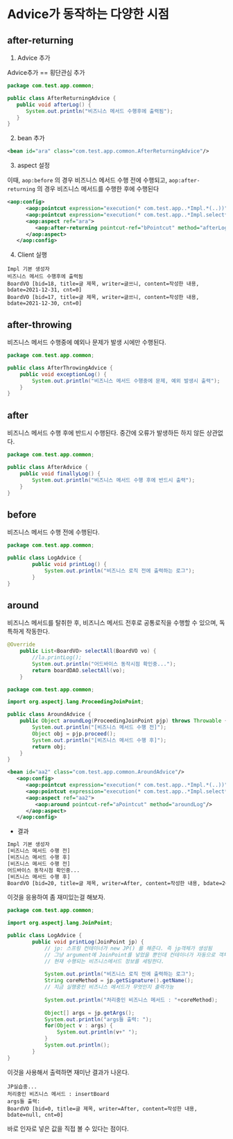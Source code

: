 # Advice가 동작하는 다양한 시점

## after-returning

1. Advice 추가 

Advice추가 == 횡단관심 추가 
```java
package com.test.app.common;

public class AfterReturningAdvice {
   public void afterLog() {
      System.out.println("비즈니스 메서드 수행후에 출력됨");
   }
}
```
2. bean 추가 
```xml
<bean id="ara" class="com.test.app.common.AfterReturningAdvice"/>
```
3. aspect 설정 

이때, `aop:before` 의 경우 비즈니스 메서드 수행 전에 수행되고, `aop:after-returning` 의 경우 비즈니스 메서드를 수행한 후에 수행된다

```xml
<aop:config>
      <aop:pointcut expression="execution(* com.test.app..*Impl.*(..))" id="aPointcut"/>
      <aop:pointcut expression="execution(* com.test.app..*Impl.select*(..))" id="bPointcut"/>
      <aop:aspect ref="ara">
         <aop:after-returning pointcut-ref="bPointcut" method="afterLog"/>
      </aop:aspect>
   </aop:config>
```

4. Client 실행 
```
Impl 기본 생성자
비즈니스 메서드 수행후에 출력됨
BoardVO [bid=18, title=글 제목, writer=글쓰니, content=작성한 내용, bdate=2021-12-31, cnt=0]
BoardVO [bid=17, title=글 제목, writer=글쓰니, content=작성한 내용, bdate=2021-12-30, cnt=0]
```
## after-throwing

비즈니스 메서드 수행중에 예외나 문제가 발생 시에만 수행된다. 
```java
package com.test.app.common;

public class AfterThrowingAdvice {
	public void exceptionLog() {
		System.out.println("비즈니스 메서드 수행중에 문제, 예외 발생시 출력");
	}
}
```

## after

비즈니스 메서드 수행 후에 반드시 수행된다. 중간에 오류가 발생하든 하지 않든 상관없다. 
```java
package com.test.app.common;

public class AfterAdvice {
	public void finallyLog() {
		System.out.println("비즈니스 메서드 수행 후에 반드시 출력");
	}
}

```

## before 

비즈니스 메서드 수행 전에 수행된다. 

```java
package com.test.app.common;

public class LogAdvice {
		public void printLog() {
			System.out.println("비즈니스 로직 전에 출력하는 로그");
		}
}
```

## around

비즈니스 메서드를 탈취한 후, 비즈니스 메서드 전후로 공통로직을 수행할 수 있으며, 독특하게 작동한다.

```java
@Override
	public List<BoardVO> selectAll(BoardVO vo) {
		//la.printLog();
		System.out.println("어드바이스 동작시점 확인중...");
		return boardDAO.selectAll(vo);
	}
```

```java
package com.test.app.common;

import org.aspectj.lang.ProceedingJoinPoint;

public class AroundAdvice {
	public Object aroundLog(ProceedingJoinPoint pjp) throws Throwable {
		System.out.println("[비즈니스 메서드 수행 전]");
		Object obj = pjp.proceed();
		System.out.println("[비즈니스 메서드 수행 후]");
		return obj;
	}
}
```

```xml
<bean id="aa2" class="com.test.app.common.AroundAdvice"/>
   <aop:config>
      <aop:pointcut expression="execution(* com.test.app..*Impl.*(..))" id="aPointcut"/>
      <aop:pointcut expression="execution(* com.test.app..*Impl.select*(..))" id="bPointcut"/>
      <aop:aspect ref="aa2">
         <aop:around pointcut-ref="aPointcut" method="aroundLog"/>
      </aop:aspect>
   </aop:config>
```

- 결과 
```txt 
Impl 기본 생성자
[비즈니스 메서드 수행 전]
[비즈니스 메서드 수행 후]
[비즈니스 메서드 수행 전]
어드바이스 동작시점 확인중...
[비즈니스 메서드 수행 후]
BoardVO [bid=20, title=글 제목, writer=After, content=작성한 내용, bdate=2021-12-31, cnt=0]
```

이것을 응용하여 좀 재미있는걸 해보자. 

```java
package com.test.app.common;

import org.aspectj.lang.JoinPoint;

public class LogAdvice {
		public void printLog(JoinPoint jp) {
			// jp: 스프링 컨테이너가 new JP() 를 해준다. 즉 jp객체가 생성됨
			// 그냥 argument에 JoinPoint를 넣었을 뿐인데 컨테이너가 자동으로 객체를 만들어준다. 			
			// 현재 수행되는 비즈니스메서드 정보를 세팅한다. 
			
			System.out.println("비즈니스 로직 전에 출력하는 로그");
			String coreMethod = jp.getSignature().getName(); 
			// 지금 실행중인 비즈니스 메서드가 무엇인지 출력가능 
			
			System.out.println("처리중인 비즈니스 메서드 : "+coreMethod);
			
			Object[] args = jp.getArgs();
			System.out.println("args들 출력: ");
			for(Object v : args) {
				System.out.println(v+" ");
			}
			System.out.println();
		}
}
```

이것을 사용해서 출력하면 재미난 결과가 나온다.
```console
JP실습중...
처리중인 비즈니스 메서드 : insertBoard
args들 출력: 
BoardVO [bid=0, title=글 제목, writer=After, content=작성한 내용, bdate=null, cnt=0]
```

바로 인자로 넣은 값을 직접 볼 수 있다는 점이다. 